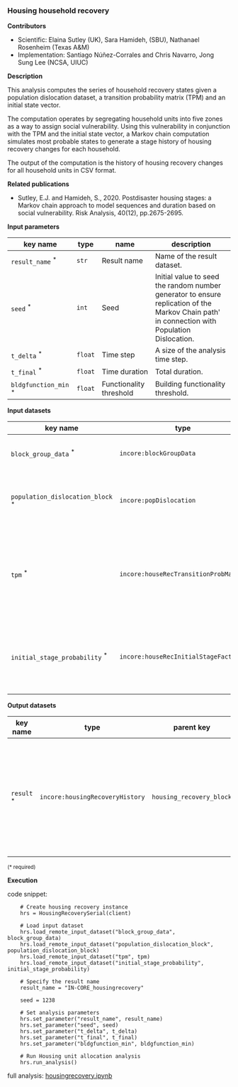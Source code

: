 ### Housing household recovery

**Contributors**

- Scientific: Elaina Sutley (UK), Sara Hamideh, (SBU), Nathanael Rosenheim (Texas A&M)
- Implementation: Santiago Núñez-Corrales and Chris Navarro, Jong Sung Lee (NCSA, UIUC)

**Description**

This analysis computes the series of household recovery states given a population dislocation dataset, 
a transition probability matrix (TPM) and an initial state vector.

The computation operates by segregating household units into five zones as a way to assign social vulnerability. 
Using this vulnerability in conjunction with the TPM and the initial state vector, a Markov chain computation simulates 
most probable states to generate a stage history of housing recovery changes for each household.

The output of the computation is the history of housing recovery changes for all household units in CSV format.

**Related publications**

* Sutley, E.J. and Hamideh, S., 2020. Postdisaster housing stages: a Markov chain approach to model sequences and duration based on social vulnerability. Risk Analysis, 40(12), pp.2675-2695.

**Input parameters**

key name | type | name | description
--- | --- | --- | ---
`result_name` <sup>*</sup> | `str` | Result name | Name of the result dataset.
`seed` <sup>*</sup> | `int` | Seed | Initial value to seed the random number generator to ensure replication of the Markov Chain path'<br>in connection with Population Dislocation.
`t_delta` <sup>*</sup> | `float` | Time step | A size of the analysis time step.
`t_final` <sup>*</sup> | `float` | Time duration | Total duration.
`bldgfunction_min` <sup>*</sup> | `float` | Functionality threshold | Building functionality threshold.

**Input datasets**

key name | type | name | description
--- | --- | --- | ---
`block_group_data` <sup>*</sup> | `incore:blockGroupData` | Block group data | A block group racial distribution dataset.
`population_dislocation_block` <sup>*</sup> | `incore:popDislocation` | Population dislocation | Population dislocation result aggregated to the block group level.
`tpm` <sup>*</sup> | `incore:houseRecTransitionProbMatrix` | Probability matrix | A transition probability matrix that specifies<br>the corresponding Markov chain per social vulnerability level.
`initial_stage_probability` <sup>*</sup> | `incore:houseRecInitialStageFactors` | Initial mass probability function for stage 0 of the Markov Chain.

**Output datasets**

key name | type | parent key | name | description
--- | --- | --- | --- | ---
`result` <sup>*</sup> | `incore:housingRecoveryHistory` | `housing_recovery_block` | Results | A dataset containing results (format: CSV)<br>with housing recovery sequences at the individual household level.

<small>(* required)</small>

**Execution**

code snippet:

```
    # Create housing recovery instance
    hrs = HousingRecoverySerial(client)

    # Load input dataset
    hrs.load_remote_input_dataset("block_group_data", block_group_data)
    hrs.load_remote_input_dataset("population_dislocation_block", population_dislocation_block)
    hrs.load_remote_input_dataset("tpm", tpm)
    hrs.load_remote_input_dataset("initial_stage_probability", initial_stage_probability)

    # Specify the result name
    result_name = "IN-CORE_housingrecovery"

    seed = 1238

    # Set analysis parameters
    hrs.set_parameter("result_name", result_name)
    hrs.set_parameter("seed", seed)
    hrs.set_parameter("t_delta", t_delta)
    hrs.set_parameter("t_final", t_final)
    hrs.set_parameter("bldgfunction_min", bldgfunction_min)

    # Run Housing unit allocation analysis
    hrs.run_analysis()
```

full analysis: [housingrecovery.ipynb](https://github.com/IN-CORE/incore-docs/blob/master/notebooks/housingrecovery.ipynb)